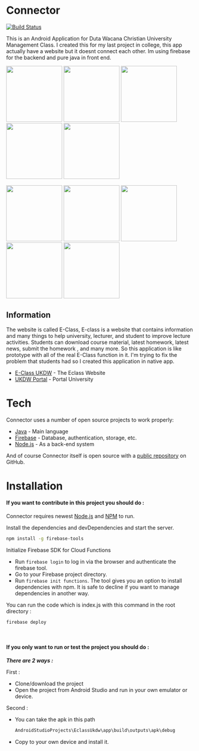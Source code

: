 <h1>Connector</h1>



[![Build Status](https://travis-ci.org/joemccann/dillinger.svg?branch=master)](https://travis-ci.org/joemccann/dillinger)

This is an Android Application for Duta Wacana Christian University Management Class. I created this for my last project in college, this app actually have a website but it doesnt connect each other. Im using firebase for the backend and pure java in front end.


<img src="https://i.imgur.com/5pEbAWe.png" width="150"> <img src="https://i.imgur.com/OcPBSBv.png" width="150">   <img src="https://i.imgur.com/jdRlgva.png" width="150">   <img src="https://i.imgur.com/3V19oX3.png" width="150">   <img src="https://i.imgur.com/vLPPoSy.png" width="150">

<img src="https://i.imgur.com/jRnDH5z.png" width="150"> <img src="https://i.imgur.com/8lNoDej.png" width="150"> <img src="https://i.imgur.com/z34D3fZ.png" width="150"> <img src="https://i.imgur.com/8lNoDej.png" width="150"> <img src="https://i.imgur.com/9MAzWRu.png" width="150">


## Information
The website is called E-Class, E-class is a website that contains information and many things to help university, lecturer, and student to improve lecture activities. Students can download course material, latest homework, latest news, submit the homework , and many more. So this application is like prototype with all of the real E-Class function in it. I'm trying to fix the problem that students had so I created this application in native app.

* [E-Class UKDW](http://eclass.ukdw.ac.id/id/) - The Eclass Website
* [UKDW Portal](https://www.ukdw.ac.id/) - Portal University


<h1>Tech</h1>

Connector uses a number of open source projects to work properly:

* [Java](https://www.java.com/en/) - Main language
* [Firebase](https://firebase.google.com/) - Database, authentication, storage, etc.
* [Node.js](https://nodejs.org/en/) - As a back-end system


And of course Connector itself is open source with a [public repository](https://github.com/yehezkiell/EclassApp)
 on GitHub.

### <h1>Installation</h1>

#### If you want to contribute in this project you should do : 

Connector requires newest [Node.js](https://nodejs.org/) and [NPM](https://www.npmjs.com/) to run.

Install the dependencies and devDependencies and start the server.

```sh
npm install -g firebase-tools
```

Initialize Firebase SDK for Cloud Functions

* Run ```firebase login``` to log in via the browser and authenticate the firebase tool.
* Go to your Firebase project directory.
* Run ```firebase init functions```. The tool gives you an option to install dependencies with npm. It is safe to decline if you want to manage dependencies in another way.

You can run the code which is index.js with this command in the root directory :
```sh
firebase deploy
```


</br>

#### If you only want to run or test the project you should do : 

***There are 2 ways :***

First :
* Clone/download the project
* Open the project from Android Studio and run in your own emulator or device.

Second :
* You can take the apk in this path 
    ```sh
    AndroidStudioProjects\EclassUkdw\app\build\outputs\apk\debug 
    ```
* Copy to your own device and install it.



